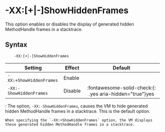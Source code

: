 <!--
* Copyright (c) 2022, 2022 IBM Corp. and others
*
* This program and the accompanying materials are made
* available under the terms of the Eclipse Public License 2.0
* which accompanies this distribution and is available at
* https://www.eclipse.org/legal/epl-2.0/ or the Apache
* License, Version 2.0 which accompanies this distribution and
* is available at https://www.apache.org/licenses/LICENSE-2.0.
*
* This Source Code may also be made available under the
* following Secondary Licenses when the conditions for such
* availability set forth in the Eclipse Public License, v. 2.0
* are satisfied: GNU General Public License, version 2 with
* the GNU Classpath Exception [1] and GNU General Public
* License, version 2 with the OpenJDK Assembly Exception [2].
*
* [1] https://www.gnu.org/software/classpath/license.html
* [2] http://openjdk.java.net/legal/assembly-exception.html
*
* SPDX-License-Identifier: EPL-2.0 OR Apache-2.0 OR GPL-2.0 WITH
* Classpath-exception-2.0 OR LicenseRef-GPL-2.0 WITH Assembly-exception
-->

# -XX:\[+|-\]ShowHiddenFrames

This option enables or disables the display of generated hidden MethodHandle frames in a stacktrace.

## Syntax

        -XX:[+|-]ShowHiddenFrames

| Setting                  | Effect  | Default                                                                              |
|--------------------------|---------|:------------------------------------------------------------------------------------:|
| `-XX:+ShowHiddenFrames`  | Enable  |                                                                                      |
| `-XX:-ShowHiddenFrames`  | Disable | :fontawesome-solid-check:{: .yes aria-hidden="true"}<span class="sr-only">yes</span> |

:   The option, `-XX:-ShowHiddenFrames`, causes the VM to hide generated hidden MethodHandle frames in a stacktrace. This is the default option.

    When specifying the `-XX:+ShowHiddenFrames` option, the VM displays these generated hidden MethodHandle frames in a stacktrace.

<!-- ==== END OF TOPIC ==== xxshowhiddenframes.md ==== -->
